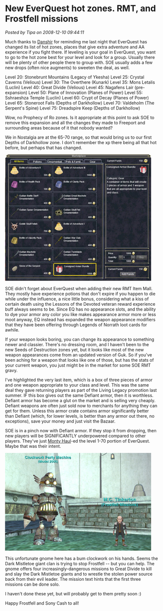 # New EverQuest hot zones. RMT, and Frostfell missions

*Posted by Tipa on 2008-12-10 09:44:11*

Much thanks to [Danshir](http://themmoexperience.blogspot.com/) for reminding me last night that EverQuest has changed its list of hot zones, places that give extra adventure and AA experience if you fight there. If leveling is your goal in EverQuest, you want to go to the hot zone best for your level and look for a group. Usually there will be plenty of other people there to group with. SOE usually adds a few new drops (often nice augments) to sweeten the deal, as well.

Level 20: Stonebrunt Mountains (Legacy of Ykesha)
Level 25: Crystal Caverns (Velious)
Level 30: The Overthere (Kunark)
Level 35: Mons Letalis (Luclin)
Level 40: Great Divide (Velious)
Level 45: Nagafens Lair (pre-expansion)
Level 50: Plane of Innovation (Planes of Power)
Level 55: Sshraeshza Temple (Luclin)
Level 60: Crypt of Decay (Planes of Power)
Level 65: Stoneroot Falls (Depths of Darkhollow)
Level 70: Valdeholm (The Serpent's Spine)
Level 75: Dreadspire Keep (Depths of Darkhollow)

Wow, no Prophecy of Ro zones. Is it appropriate at this point to ask SOE to remove this expansion and all the changes they made to Freeport and surrounding areas because of it that nobody wanted?

We in Nostalgia are at the 65-70 range, so that would bring us to our first Depths of Darkhollow zone. I don't remember the xp there being all that hot before, but perhaps that has changed.

![](../uploads/2008/12/eqgame-2008-12-10-08-05-08-12.jpg "eqgame-2008-12-10-08-05-08-12")

SOE didn't forget about EverQuest when adding their new RMT Item Mall. They mostly have experience potions that don't expire if you happen to die while under the influence, a nice little bonus, considering what a kiss of certain death using the Lessons of the Devoted veteran reward experience buff always seems to be. Since EQ has no appearance slots, and the ability to dye your armor any color you like makes appearance armor more or less moot anyway, EQ instead has expanded the weapon appearance modifiers that they have been offering through Legends of Norrath loot cards for awhile.

If your weapon looks boring, you can change its appearance to something newer and classier. There's no dressing room, and I haven't been to the new Seeds of Destruction zones yet, but it looks like most of the new weapon appearances come from an updated version of Guk. So if you've been aching for a weapon that looks like one of those, but has the stats of your current weapon, you just might be in the market for some SOE RMT gravy.

I've highlighted the very last item, which is a box of three pieces of armor and one weapon appropriate to your class and level. This was the same deal they gave returning players as part of the Living Legacy promotion last summer. IF this box gives out the same Defiant armor, then it is worthless. Defiant armor has become a glut on the market and is selling very cheaply. Defiant weapons are often just sold now to merchants for anything they can get for them. Unless this armor crate contains armor significantly better than Defiant (which, for lower levels, is better than any armor out there, no exceptions), save your money and just visit the Bazaar.

SOE is in a pinch now with Defiant armor. If they stop it from dropping, then new players will be SIGNIFICANTLY underpowered compared to other players. They've just [Monty Haul](http://www.urbandictionary.com/define.php?term=monty%20haul)-ed the level 1-70 portion of EverQuest. Maybe that was their intent.

![](../uploads/2008/12/eqgame-2008-12-10-08-17-17-24.jpg "eqgame-2008-12-10-08-17-17-24")

This unfortunate gnome here has a bum clockwork on his hands. Seems the Dark Mistletoe giant clan is trying to stop Frostfell -- but you can help. The gnome offers four increasingly-dangerous missions to Great Divide to kill and slay the Dark Mistletoe giants and to wrestle the stolen power source back from their evil leader. The mission text hints that the first three missions can be done solo.

I haven't done these yet, but will probably get to them pretty soon :)

Happy Frostfell and Sony Cash to all!

